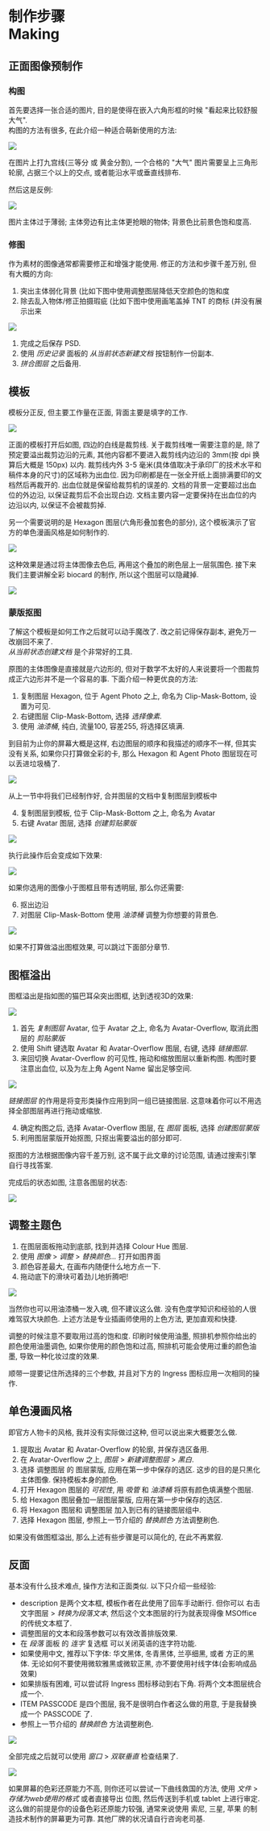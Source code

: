 # 制作步骤<br />Making

## 正面图像预制作

### 构图

首先要选择一张合适的图片, 目的是使得在嵌入六角形框的时候 "看起来比较舒服大气".  
构图的方法有很多, 在此介绍一种适合萌新使用的方法:

![](asset/04a-choosing-image.jpg)

在图片上打九宫线(三等分 或 黄金分割), 一个合格的 "大气" 图片需要呈上三角形轮廓, 占据三个以上的交点, 
或者能沿水平或垂直线排布.

然后这是反例:

![](asset/04b-choosing-image-false.jpg)

图片主体过于薄弱; 主体旁边有比主体更抢眼的物体; 背景色比前景色饱和度高.

### 修图

作为素材的图像通常都需要修正和增强才能使用. 
修正的方法和步骤千差万别, 但有大概的方向:

 1. 突出主体弱化背景 (比如下图中使用调整图层降低天空颜色的饱和度
 2. 除去乱入物体/修正拍摄瑕疵 (比如下图中使用画笔盖掉 TNT 的商标 (并没有展示出来

![](asset/04-tune-avatar-image.jpg)

 1. 完成之后保存 PSD. 
 2. 使用 _历史记录_ 面板的 _从当前状态新建文档_ 按钮制作一份副本. 
 3. _拼合图层_ 之后备用. 

## 模板

模板分正反, 但主要工作量在正面, 背面主要是填字的工作.

![](asset/01-init.JPG)

正面的模板打开后如图, 四边的白线是裁剪线. 
关于裁剪线唯一需要注意的是, 除了预定要溢出裁剪边沿的元素, 其他内容都不要进入裁剪线内边沿的 3mm(按 dpi 换算后大概是 150px) 以内. 
裁剪线内外 3-5 毫米(具体值取决于承印厂的技术水平和稿件本身的尺寸)的区域称为出血位. 因为印刷都是在一张全开纸上面排满要印的文档然后再裁开的. 出血位就是保留给裁剪机的误差的. 
文档的背景一定要超过出血位的外边沿, 以保证裁剪后不会出现白边.
文档主要内容一定要保持在出血位的内边沿以内, 以保证不会被裁剪掉.

另一个需要说明的是 Hexagon 图层(六角形叠加套色的部分), 这个模板演示了官方的单色漫画风格是如何制作的. 

![](asset/4f44d5fd-0d3d-4c1e-a7bf-8978f83691b5.png)

这种效果是通过将主体图像去色后, 再用这个叠加的刷色层上一层氛围色. 
接下来我们主要讲解全彩 biocard 的制作, 所以这个图层可以隐藏掉.

![](asset/02-disable-ambience.jpg)

### 蒙版抠图

了解这个模板是如何工作之后就可以动手魔改了. 改之前记得保存副本, 避免万一改崩回不来了.  
_从当前状态创建文档_ 是个非常好的工具.

原图的主体图像是直接就是六边形的, 但对于数学不太好的人来说要将一个图裁剪成正六边形并不是一个容易的事. 
下面介绍一种更优良的方法:

 1. 复制图层 Hexagon, 位于 Agent Photo 之上, 命名为 Clip-Mask-Bottom, 设置为可见.
 2. 右键图层 Clip-Mask-Bottom, 选择 _选择像素_.
 3. 使用 _油漆桶_, 纯白, 流量100, 容差255, 将选择区填满.

到目前为止你的屏幕大概是这样, 右边图层的顺序和我描述的顺序不一样, 
但其实没有关系, 如果你只打算做全彩的卡, 那么 Hexagon 和 Agent Photo 图层现在可以丢进垃圾桶了.

![](03-prepare-clip-mask.jpg)

从上一节中将我们已经制作好, 合并图层的文档中复制图层到模板中

 4. 复制图层到模板, 位于 Clip-Mask-Bottom 之上, 命名为 Avatar
 5. 右键 Avatar 图层, 选择 _创建剪贴蒙版_

![](asset/05-create-clip-mask.jpg)

执行此操作后会变成如下效果:

![](asset/06-after-create-clip-mask.jpg)

如果你选用的图像小于图框且带有透明层, 那么你还需要:

 6. 抠出边沿
 7. 对图层 Clip-Mask-Bottom 使用 _油漆桶_ 调整为你想要的背景色.

![](asset/05a-padding-color.jpg)

如果不打算做溢出图框效果, 可以跳过下面部分章节.

## 图框溢出

图框溢出是指如图的猫巴耳朵突出图框, 达到透视3D的效果:

![](asset/08a-sample-overflow.jpg)

 1. 首先 _复制图层_ Avatar, 位于 Avatar 之上, 命名为 Avatar-Overflow, 取消此图层的 _剪贴蒙版_
 2. 使用 Shift 键选取 Avatar 和 Avatar-Overflow 图层, 右键, 选择 _链接图层_.
 3. 来回切换 Avatar-Overflow 的可见性, 拖动和缩放图层以重新构图. 
    构图时要注意出血位, 以及为左上角 Agent Name 留出足够空间.

![](asset/07-replicate-and-link.jpg)

_链接图层_ 的作用是将变形类操作应用到同一组已链接图层. 这意味着你可以不用选择全部图层再进行拖动或缩放.

 4. 确定构图之后, 选择 Avatar-Overflow 图层, 在 _图层_ 面板, 选择 _创建图层蒙版_
 5. 利用图层蒙版开始抠图, 只抠出需要溢出的部分即可.

抠图的方法根据图像内容千差万别, 这不属于此文章的讨论范围, 请通过搜索引擎自行寻找答案.

完成后的状态如图, 注意各图层的状态:

![](08-mask-and-overflow.jpg)

## 调整主题色

 1. 在图层面板拖动到底部, 找到并选择 Colour Hue 图层.
 2. 使用 _图像_ > _调整_ > _替换颜色..._ 打开如图界面
 3. 颜色容差最大, 在画布内随便什么地方点一下.
 4. 拖动底下的滑块可着劲儿地折腾吧!

![](asset/09-tune-theme-color.jpg)

当然你也可以用油漆桶一发入魂, 但不建议这么做. 没有色度学知识和经验的人很难驾驭大块颜色. 
上述方法是专业插画师使用的上色方法, 更加直观和快捷.

调整的时候注意不要取用过高的饱和度. 印刷时候使用油墨, 照排机参照你给出的颜色使用油墨调色, 
如果你使用的颜色饱和过高, 照排机可能会使用过重的颜色油墨, 导致一种化妆过度的效果.

顺带一提要记住所选择的三个参数, 并且对下方的 Ingress 图标应用一次相同的操作.

## 单色漫画风格

即官方人物卡的风格, 我并没有实际做过这种, 但可以说出来大概要怎么做.

 1. 提取出 Avatar 和 Avatar-Overflow 的轮廓, 并保存选区备用.
 2. 在 Avatar-Overflow 之上, _图层_ > _新建调整图层_ > _黑白_.
 3. 选择 调整图层 的 图层蒙版, 应用在第一步中保存的选区. 这步的目的是只黑化主体图像. 保持模板本身的颜色.
 4. 打开 Hexagon 图层的 _可视性_, 用 _吸管_ 和 _油漆桶_ 将原有颜色填满整个图层.
 5. 给 Hexagon 图层叠加一层图层蒙版, 应用在第一步中保存的选区.
 6. 将 Hexagon 图层和 调整图层 加入到已有的链接图层组中.
 7. 选择 Hexagon 图层, 参照上一节介绍的 _替换颜色_ 方法调整刷色.

如果没有做图框溢出, 那么上述有些步骤是可以简化的, 在此不再累叙.

## 反面

基本没有什么技术难点, 操作方法和正面类似. 
以下只介绍一些经验:

 * description 是两个文本框, 模板作者在此使用了回车手动断行.
   但你可以 右击文字图层 > _转换为段落文本_, 然后这个文本图层的行为就表现得像 MSOffice 的传统文本框了.
 * 调整图层的文本和段落参数可以有效改善排版效果.
 * 在 _段落_ 面板 的 _连字_ 复选框 可以关闭英语的连字符功能.
 * 如果使用中文, 推荐以下字体: 华文黑体, 冬青黑体, 兰亭细黑, 或者 方正的黑体.
   无论如何不要使用微软雅黑或微软正黑, 亦不要使用衬线字体(会影响成品效果)
 * 如果排版有困难, 可以尝试将 Ingress 图标移动到右下角. 将两个文本图层统合成一个.
 * ITEM PASSCODE 是四个图层, 我不是很明白作者这么做的用意, 于是我替换成一个 PASSCODE 了.
 * 参照上一节介绍的 _替换颜色_ 方法调整刷色.

![](asset/11-convert-paragraph-text.jpg)

全部完成之后就可以使用 _窗口_ > _双联垂直_ 检查结果了.

![](asset/12-final.jpg)

如果屏幕的色彩还原能力不高, 则你还可以尝试一下曲线救国的方法,
使用 _文件_ > _存储为web使用的格式_ 或者直接导出 位图, 然后传送到手机或 tablet 上进行审定. 
这么做的前提是你的设备色彩还原能力较强, 通常来说使用 索尼, 三星, 苹果 的制造技术制作的屏幕更为可靠.
其他厂牌的状况请自行咨询老司基.
